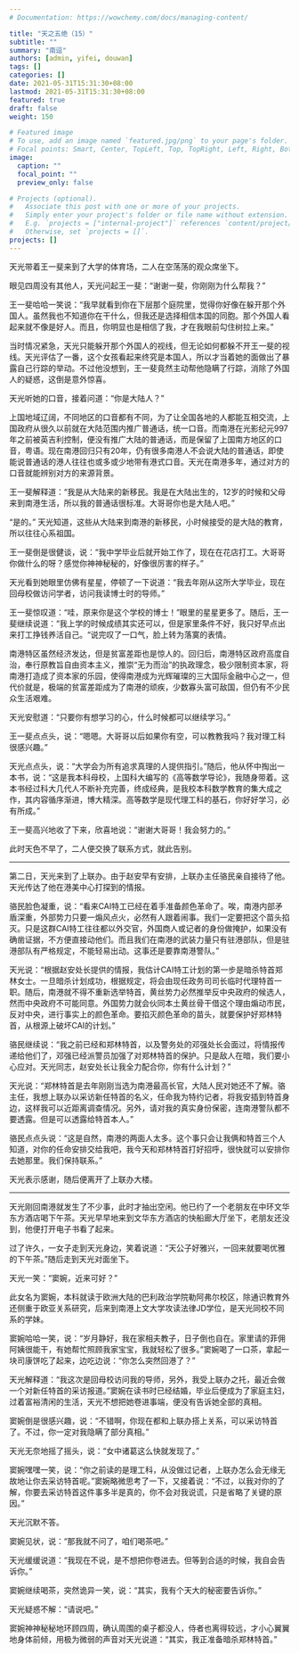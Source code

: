 ```yaml
---
# Documentation: https://wowchemy.com/docs/managing-content/

title: "天之五绝（15）"
subtitle: ""
summary: "南逗"
authors: [admin, yifei, douwan]
tags: []
categories: []
date: 2021-05-31T15:31:30+08:00
lastmod: 2021-05-31T15:31:30+08:00
featured: true
draft: false
weight: 150

# Featured image
# To use, add an image named `featured.jpg/png` to your page's folder.
# Focal points: Smart, Center, TopLeft, Top, TopRight, Left, Right, BottomLeft, Bottom, BottomRight.
image:
  caption: ""
  focal_point: ""
  preview_only: false

# Projects (optional).
#   Associate this post with one or more of your projects.
#   Simply enter your project's folder or file name without extension.
#   E.g. `projects = ["internal-project"]` references `content/project/deep-learning/index.md`.
#   Otherwise, set `projects = []`.
projects: []
---
```


天光带着王一斐来到了大学的体育场，二人在空荡荡的观众席坐下。

眼见四周没有其他人，天光问起王一斐：“谢谢一斐，你刚刚为什么帮我？”

王一斐哈哈一笑说：“我早就看到你在下层那个庭院里，觉得你好像在躲开那个外国人。虽然我也不知道你在干什么，但我还是选择相信本国的同胞。那个外国人看起来就不像是好人。而且，你明显也是相信了我，才在我眼前勾住树拉上来。”

<!--more-->

当时情况紧急，天光只能躲开那个外国人的视线，但无论如何都躲不开王一斐的视线。天光评估了一番，这个女孩看起来终究是本国人，所以才当着她的面做出了暴露自己行踪的举动。不过他没想到，王一斐竟然主动帮他隐瞒了行踪，消除了外国人的疑惑，这倒是意外惊喜。

天光听她的口音，接着问道：“你是大陆人？”

上国地域辽阔，不同地区的口音都有不同，为了让全国各地的人都能互相交流，上国政府从很久以前就在大陆范围内推广普通话，统一口音。而南港在光影纪元997年之前被英吉利控制，便没有推广大陆的普通话，而是保留了上国南方地区的口音，粤语。现在南港回归只有20年，仍有很多南港人不会说大陆的普通话，即使能说普通话的港人往往也或多或少地带有港式口音。天光在南港多年，通过对方的口音就能辨别对方的来源背景。

王一斐解释道：“我是从大陆来的新移民。我是在大陆出生的，12岁的时候和父母来到南港生活，所以我的普通话很标准。大哥哥你也是大陆人吧。”

“是的。” 天光知道，这些从大陆来到南港的新移民，小时候接受的是大陆的教育，所以往往心系祖国。

王一斐倒是很健谈，说：“我中学毕业后就开始工作了，现在在花店打工。大哥哥你做什么的呀？感觉你神神秘秘的，好像很厉害的样子。”

天光看到她眼里仿佛有星星，停顿了一下说道：“我去年刚从这所大学毕业，现在回母校做访问学者，访问我读博士时的导师。”

王一斐惊叹道：“哇，原来你是这个学校的博士！”眼里的星星更多了。随后，王一斐继续说道：“我上学的时候成绩其实还可以，但是家里条件不好，我只好早点出来打工挣钱养活自己。“说完叹了一口气，脸上转为落寞的表情。

南港特区虽然经济发达，但是贫富差距也是惊人的。回归后，南港特区政府高度自治，奉行原教旨自由资本主义，推崇“无为而治”的执政理念，极少限制资本家，将南港打造成了资本家的乐园，使得南港成为光辉璀璨的三大国际金融中心之一，但代价就是，极端的贫富差距成为了南港的顽疾，少数寡头富可敌国，但仍有不少民众生活艰难。

天光安慰道：“只要你有想学习的心，什么时候都可以继续学习。”

王一斐点点头，说：“嗯嗯。大哥哥以后如果你有空，可以教教我吗？我对理工科很感兴趣。”

天光点点头，说：“大学会为所有追求真理的人提供指引。”随后，他从怀中掏出一本书，说：“这是我本科母校，上国科大编写的《高等数学导论》，我随身带着。这本书经过科大几代人不断补充完善，终成经典，是我校本科数学教育的集大成之作，其内容循序渐进，博大精深。高等数学是现代理工科的基石，你好好学习，必有所成。”

王一斐高兴地收了下来，欣喜地说：“谢谢大哥哥！我会努力的。”

此时天色不早了，二人便交换了联系方式，就此告别。

------

第二日，天光来到了上联办。由于赵安早有安排，上联办主任骆民亲自接待了他。天光传达了他在港美中心打探到的情报。

骆民脸色凝重，说：“看来CAI特工已经在着手准备颜色革命了。唉，南港内部矛盾深重，外部势力只要一煽风点火，必然有人跟着闹事。我们一定要把这个苗头掐灭。只是这群CAI特工往往都以外交官，外国商人或记者的身份做掩护，如果没有确凿证据，不方便直接动他们。而且我们在南港的武装力量只有驻港部队，但是驻港部队有严格规定，不能轻易出动。这事还是要靠南港警队。”

天光说：“根据赵安处长提供的情报，我估计CAI特工计划的第一步是暗杀特首郑林女士。一旦暗杀计划成功，根据规定，将会由现任政务司司长临时代理特首一职。随后，南港就不得不重新选举特首，黄丝势力必然推举反中央政府的候选人，然而中央政府不可能同意。外国势力就会伙同本土黄丝骨干借这个理由煽动市民，反对中央，进行事实上的颜色革命。要掐灭颜色革命的苗头，就要保护好郑林特首，从根源上破坏CAI的计划。”

骆民继续说：“我之前已经和郑林特首，以及警务处的邓强处长会面过，将情报传递给他们了，邓强已经派警员加强了对郑林特首的保护。只是敌人在暗，我们要小心应对。天光同志，赵安处长让我全力配合你，你有什么计划？”

天光说：“郑林特首是去年刚刚当选为南港最高长官，大陆人民对她还不了解。骆主任，我想上联办以采访新任特首的名义，任命我为特约记者，将我安插到特首身边，这样我可以近距离调查情况。另外，请对我的真实身份保密，连南港警队都不要透露。但是可以透露给特首本人。”

骆民点点头说：“这是自然，南港的两面人太多。这个事只会让我俩和特首三个人知道，对你的任命安排交给我吧，我今天和郑林特首打好招呼，很快就可以安排你去她那里。我们保持联系。”

天光表示感谢，随后便离开了上联办大楼。

------

天光刚回南港就发生了不少事，此时才抽出空闲。他已约了一个老朋友在中环文华东方酒店喝下午茶。天光早早地来到文华东方酒店的快船廊大厅坐下，老朋友还没到，他便打开电子书看了起来。

过了许久，一女子走到天光身边，笑着说道：“天公子好雅兴，一回来就要喝优雅的下午茶。”随后走到天光对面坐下。

天光一笑：“窦婉，近来可好？”

此女名为窦婉，本科就读于欧洲大陆的巴利政治学院勒阿弗尔校区，除通识教育外还侧重于欧亚关系研究，后来到南港上文大学攻读法律JD学位，是天光同校不同系的学妹。

窦婉哈哈一笑，说：“岁月静好，我在家相夫教子，日子倒也自在。家里请的菲佣阿姨很能干，有她帮忙照顾我家宝宝，我就轻松了很多。”窦婉喝了一口茶，拿起一块司康饼吃了起来，边吃边说：“你怎么突然回港了？”

天光解释道：“我这次是回母校访问我的导师，另外，我受上联办之托，最近会做一个对新任特首的采访报道。”窦婉在读书时已经结婚，毕业后便成为了家庭主妇，过着富裕清闲的生活，天光不想把她卷进事端，便没有告诉她全部的真相。

窦婉倒是很感兴趣，说：“不错啊，你现在都和上联办搭上关系，可以采访特首了。不过，你一定对我隐瞒了部分真相。”

天光无奈地摇了摇头，说：“女中诸葛这么快就发现了。”

窦婉嘿嘿一笑，说：“你之前读的是理工科，从没做过记者，上联办怎么会无缘无故地让你去采访特首呢。”窦婉略微思考了一下，又接着说：“不过，以我对你的了解，你要去采访特首这件事多半是真的，你不会对我说谎，只是省略了关键的原因。”

天光沉默不答。

窦婉见状，说：“那我就不问了，咱们喝茶吧。”

天光缓缓说道：“我现在不说，是不想把你卷进去。但等到合适的时候，我自会告诉你。”

窦婉继续喝茶，突然诡异一笑，说：“其实，我有个天大的秘密要告诉你。”

天光疑惑不解：“请说吧。”

窦婉神神秘秘地环顾四周，确认周围的桌子都没人，侍者也离得较远，才小心翼翼地身体前倾，用极为微弱的声音对天光说道：“其实，我正准备暗杀郑林特首。”

